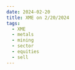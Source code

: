 ```yaml
---
date: 2024-02-20
title: XME on 2/20/2024
tags: 
  - XME
  - metals
  - mining
  - sector
  - equities
  - sell
---
```

<div class="post">
<snapshot-grid 
    :reports="['2024/02/16/CTA/XME', '2024/02/20/CTA/XME', '2024/02/20/MTP/XME']"
    chart="2024/02/20/Chart/XME"
/>
<p>

</p>
<p>

</p>
</div>